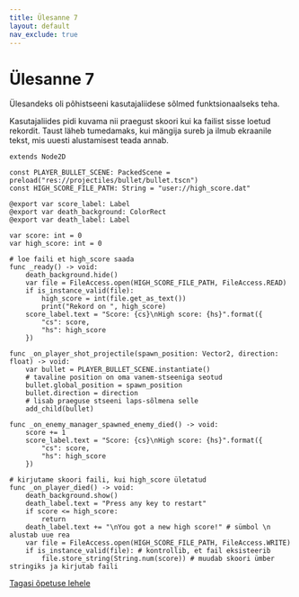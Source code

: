 ```yaml
---
title: Ülesanne 7
layout: default
nav_exclude: true
---
```


# Ülesanne 7

Ülesandeks oli põhistseeni kasutajaliidese sõlmed funktsionaalseks teha.

Kasutajaliides pidi kuvama nii praegust skoori kui ka failist sisse loetud rekordit. Taust läheb tumedamaks, kui mängija sureb ja ilmub ekraanile tekst, mis uuesti alustamisest teada annab.

```gdscript
extends Node2D

const PLAYER_BULLET_SCENE: PackedScene = preload("res://projectiles/bullet/bullet.tscn")
const HIGH_SCORE_FILE_PATH: String = "user://high_score.dat"

@export var score_label: Label
@export var death_background: ColorRect
@export var death_label: Label

var score: int = 0
var high_score: int = 0

# loe faili et high_score saada
func _ready() -> void:
	death_background.hide()
	var file = FileAccess.open(HIGH_SCORE_FILE_PATH, FileAccess.READ)
	if is_instance_valid(file):
		high_score = int(file.get_as_text())
		print("Rekord on ", high_score)
	score_label.text = "Score: {cs}\nHigh score: {hs}".format({
		"cs": score,
		"hs": high_score
	})

func _on_player_shot_projectile(spawn_position: Vector2, direction: float) -> void:
	var bullet = PLAYER_BULLET_SCENE.instantiate()
	# tavaline position on oma vanem-stseeniga seotud
	bullet.global_position = spawn_position
	bullet.direction = direction
	# lisab praeguse stseeni laps-sõlmena selle
	add_child(bullet)

func _on_enemy_manager_spawned_enemy_died() -> void:
	score += 1
	score_label.text = "Score: {cs}\nHigh score: {hs}".format({
		"cs": score,
		"hs": high_score
	})

# kirjutame skoori faili, kui high_score ületatud
func _on_player_died() -> void:
	death_background.show()
	death_label.text = "Press any key to restart"
	if score <= high_score:
		return
	death_label.text += "\nYou got a new high score!" # sümbol \n alustab uue rea
	var file = FileAccess.open(HIGH_SCORE_FILE_PATH, FileAccess.WRITE)
	if is_instance_valid(file): # kontrollib, et fail eksisteerib
		file.store_string(String.num(score)) # muudab skoori ümber stringiks ja kirjutab faili
```

[Tagasi õpetuse lehele](../laskur-2.0/skoor#ülesanne-7)